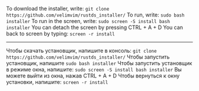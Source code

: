 To download the installer, write:
```git clone https://github.com/velimvim/rustds_installer/```
To run, write:
```sudo bash installer```
To run in the screen, write:
```sudo screen -S install bash installer```
You can detach the screen by pressing CTRL + A + D
You can back to screen by typing:
```screen -r install```
______________________________________________________________________________________
Чтобы скачать установщик, напишите в консоль:
```git clone https://github.com/velimvim/rustds_installer/```
Чтобы запустить установщик, напишите
```sudo bash installer```
Чтобы запустить установщик в режиме окна, напишите:
```sudo screen -S install bash installer```
Вы можете выйти из окна, нажав CTRL + A + D
Чтобы вернуться к окну установки, напишите:
```screen -r install```
